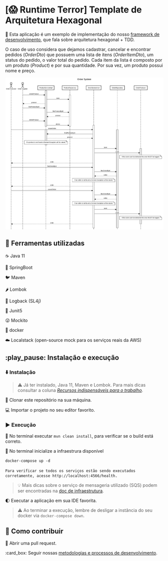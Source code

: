 # [:scream: Runtime Terror] Template de Arquitetura Hexagonal 

:gem: Esta aplicação é um exemplo de implementação do nosso [framework de desenvolvimento](https://sensedia.atlassian.net/wiki/spaces/OI/pages/2730983442/Framework+de+Desenvolvimento),
que fala sobre arquitetura hexagonal + TDD.

O caso de uso considera que dejamos cadastrar, cancelar e encontrar pedidos (_OrderDto_) que possuem uma
lista de itens (_OrderItemDto_), um status do pedido, o valor total do pedido. Cada item
da lista é composto por um produto (_Product_) e por sua quantidade. Por sua vez, um produto
possui nome e preço.

![sequence-diagram](/Documentation/sequence-diagram.png)

## :wrench: Ferramentas utilizadas

:coffee: Java 11

:leaves: SpringBoot

:bird: Maven

:hot_pepper: Lombok

:newspaper: Logback (SL4j)

:crystal_ball: Junit5

:stuck_out_tongue_winking_eye: Mockito

:whale: docker

:cloud: Localstack (open-source mock para os serviços reais da AWS)

## :play_pause: Instalação e execução

### :arrow_down: Instalação

> :warning: Já ter instalado, Java 11, Maven e Lombok. Para mais dicas consultar a coluna
> [_Recursos indispensáveis para o trabalho_](https://sensedia.atlassian.net/wiki/spaces/OI/pages/2680553553/Welcome+to+runtime-terror+team).

:busts_in_silhouette: Clonar este repositório na sua máquina.

:computer: Importar o projeto no seu editor favorito.

### :arrow_forward: Execução

:shell: No terminal executar `mvn clean install`, para verificar se o build está correto.

:shell: No terminal inicialize a infraestrura disponível

  ```shell
  docker-compose up -d
  
  Para verificar se todos os serviços estão sendo executados corretamente, acesse http://localhost:4566/health.
  ```

> :bulb: Mais dicas sobre o serviço de mensageria utilizado (SQS) podem ser encontradas na [doc de infraestrutura](/Documentation/Infraestrutura.md).

:first_quarter_moon: Executar a aplicação em sua IDE favorita.

> :warning: Ao terminar a execução, lembre de desligar a instância do seu docker via `docker-compose down`.

## :handshake: Como contribuir

:rocket: Abrir uma pull request.

:card_box: Seguir nossas [metodologias e processos de desenvolvimento](https://sensedia.atlassian.net/wiki/spaces/OI/pages/2693366191/Metodologias+Processos+de+Desenvolvimento).


